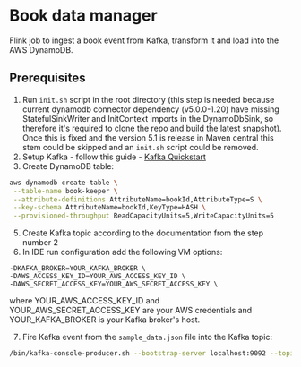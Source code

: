 # Book data manager
Flink job to ingest a book event from Kafka, transform it and load into the AWS DynamoDB.

## Prerequisites

1. Run `init.sh` script in the root directory (this step is needed because current dynamodb connector dependency
   (v5.0.0-1.20) have missing StatefulSinkWriter and InitContext imports in the DynamoDbSink, so therefore it's 
   required to clone the repo and build the latest snapshot). 
   Once this is fixed and the version 5.1 is release in Maven central this stem could be skipped and an `init.sh` 
   script could be removed.
2. Setup Kafka - follow this guide - [Kafka Quickstart](https://kafka.apache.org/quickstart)
3. Create DynamoDB table:
```bash
aws dynamodb create-table \
 --table-name book-keeper \
 --attribute-definitions AttributeName=bookId,AttributeType=S \
 --key-schema AttributeName=bookId,KeyType=HASH \
 --provisioned-throughput ReadCapacityUnits=5,WriteCapacityUnits=5
```
5. Create Kafka topic according to the documentation from the step number 2
6. In IDE run configuration add the following VM options:
```text
-DKAFKA_BROKER=YOUR_KAFKA_BROKER \
-DAWS_ACCESS_KEY_ID=YOUR_AWS_ACCESS_KEY_ID \
-DAWS_SECRET_ACCESS_KEY=YOUR_AWS_SECRET_ACCESS_KEY \
```

where YOUR_AWS_ACCESS_KEY_ID and YOUR_AWS_SECRET_ACCESS_KEY are your AWS credentials and YOUR_KAFKA_BROKER is your Kafka
broker's host.

7. Fire Kafka event from the `sample_data.json` file into the Kafka topic:
```bash
/bin/kafka-console-producer.sh --bootstrap-server localhost:9092 --topic book-keeping < /book-data-manager/sample_data.json
```